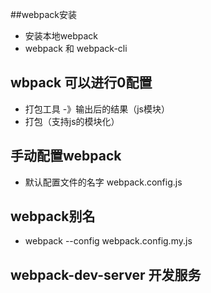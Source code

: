 ##webpack安装
- 安装本地webpack
- webpack 和 webpack-cli

## wbpack 可以进行0配置
- 打包工具 -》输出后的结果（js模块）
- 打包（支持js的模块化）

## 手动配置webpack
- 默认配置文件的名字 webpack.config.js

## webpack别名
- webpack --config webpack.config.my.js

## webpack-dev-server 开发服务